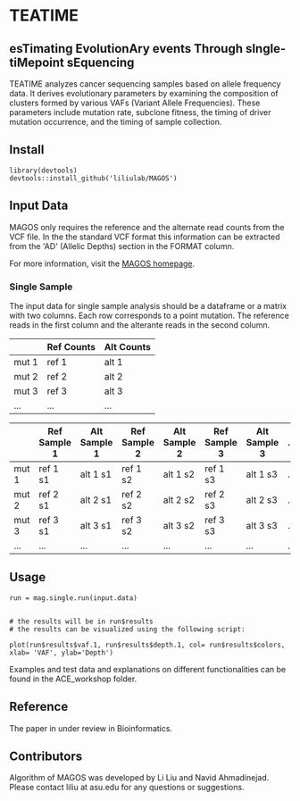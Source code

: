 # TEATIME
## esTimating EvolutionAry events Through sIngle-tiMepoint sEquencing

 TEATIME analyzes cancer sequencing samples based on allele frequency data. It derives evolutionary parameters by examining the composition of clusters formed by various VAFs (Variant Allele Frequencies). These parameters include mutation rate, subclone fitness, the timing of driver mutation occurrence, and the timing of sample collection.
 

## Install

```
library(devtools)
devtools::install_github('liliulab/MAGOS')
```


## Input Data
MAGOS only requires the reference and the alternate read counts from the VCF file. In the the standard VCF format this information can be extracted from the 'AD' (Allelic Depths) section in the FORMAT column. 

For more information, visit the [MAGOS homepage](https://github.com/liliulab/magos/).

### Single Sample
The input data for single sample analysis should be a dataframe or a matrix with two columns. Each row corresponds to a point mutation. The reference reads in the first column and the alterante reads in the second column. 

| | Ref Counts | Alt Counts|
|----|---------|--------|
|mut 1  | ref 1      | alt 1     |
|mut 2 | ref 2      | alt 2     |
|mut 3 | ref 3      | alt 3     |
|...|...|...|


| | Ref Sample 1 | Alt Sample 1| Ref Sample 2| Alt Sample 2| Ref Sample 3 | Alt Sample 3|...|...|
|----|---------|--------|---|---|---|---|---|---|
|mut 1  | ref 1 s1     | alt 1 s1    | ref 1 s2| alt 1 s2| ref 1 s3 | alt 1 s3|...|...|
|mut 2 | ref 2 s1     | alt 2 s1     |ref 2 s2| alt 2 s2| ref 2 s3 | alt 2 s3|...|...|
|mut 3 | ref 3 s1    | alt 3 s1    |ref 3 s2| alt 3 s2| ref 3 s3 | alt 3 s3|...|...|
|...|...|...|...|...|...|...|...|...|


## Usage
```
run = mag.single.run(input.data)


# the results will be in run$results
# the results can be visualized using the following script: 

plot(run$results$vaf.1, run$results$depth.1, col= run$results$colors, xlab= 'VAF', ylab='Depth') 
```

Examples and test data and explanations on different functionalities can be found in the ACE_workshop folder. 




## Reference

The paper in under review in Bioinformatics. 




## Contributors
Algorithm of MAGOS was developed by Li Liu and Navid Ahmadinejad. Please contact liliu at asu.edu for any questions or suggestions. 
